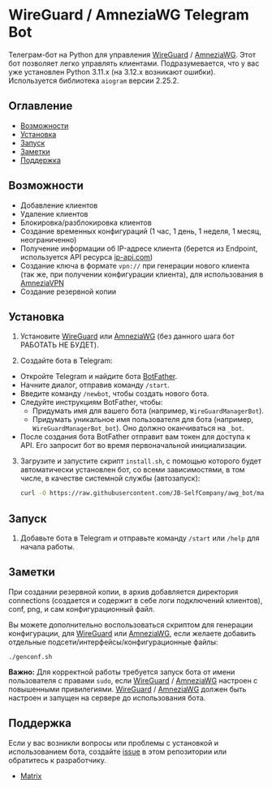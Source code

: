 # WireGuard / AmneziaWG Telegram Bot

Телеграм-бот на Python для управления [WireGuard](https://www.wireguard.com) / [AmneziaWG](https://github.com/amnezia-vpn/amneziawg-linux-kernel-module). Этот бот позволяет легко управлять клиентами. Подразумевается, что у вас уже установлен Python 3.11.x (на 3.12.x возникают ошибки). Используется библиотека `aiogram` версии 2.25.2.

## Оглавление

- [Возможности](#возможности)
- [Установка](#установка)
- [Запуск](#запуск)
- [Заметки](#заметки)
- [Поддержка](#поддержка)

## Возможности

- Добавление клиентов
- Удаление клиентов
- Блокировка/разблокировка клиентов
- Создание временных конфигураций (1 час, 1 день, 1 неделя, 1 месяц, неограниченно)
- Получение информации об IP-адресе клиента (берется из Endpoint, используется API ресурса [ip-api.com](http://ip-api.com))
- Создание ключа в формате `vpn://` при генерации нового клиента (так же, при получении конфигурации клиента), для использования в [AmneziaVPN](https://github.com/amnezia-vpn/amnezia-client)
- Создание резервной копии

## Установка

1. Установите [WireGuard](https://www.wireguard.com) или [AmneziaWG](https://github.com/amnezia-vpn/amneziawg-linux-kernel-module) (без данного шага бот РАБОТАТЬ НЕ БУДЕТ).

2. Создайте бота в Telegram:

- Откройте Telegram и найдите бота [BotFather](https://t.me/BotFather).
- Начните диалог, отправив команду `/start`.
- Введите команду `/newbot`, чтобы создать нового бота.
- Следуйте инструкциям BotFather, чтобы:
    - Придумать имя для вашего бота (например, `WireGuardManagerBot`).
    - Придумать уникальное имя пользователя для бота (например, `WireGuardManagerBot_bot`). Оно должно оканчиваться на `_bot`.
- После создания бота BotFather отправит вам токен для доступа к API. Его запросит бот во время первоначальной инициализации.

3. Загрузите и запустите скрипт `install.sh`, с помощью которого будет автоматически установлен бот, со всеми зависимостями, в том числе, в качестве системной службы (автозапуск):

    ```bash
    curl -O https://raw.githubusercontent.com/JB-SelfCompany/awg_bot/main/install.sh && chmod +x install.sh && ./install.sh
    ```

## Запуск
    
1. Добавьте бота в Telegram и отправьте команду `/start` или `/help` для начала работы.

## Заметки

При создании резервной копии, в архив добавляется директория connections (создается и содержит в себе логи подключений клиентов), conf, png, и сам конфигурационный файл. 

Вы можете дополнительно воспользоваться скриптом для генерации конфигурации, для [WireGuard](https://www.wireguard.com) или [AmneziaWG](https://github.com/amnezia-vpn/amneziawg-linux-kernel-module), если желаете добавить отдельные подсети/интерфейсы/конфигурационные файлы:

    ./genconf.sh
    
**Важно:** Для корректной работы требуется запуск бота от имени пользователя с правами `sudo`, если [WireGuard](https://www.wireguard.com) / [AmneziaWG](https://github.com/amnezia-vpn/amneziawg-linux-kernel-module) настроен с повышенными привилегиями. [WireGuard](https://www.wireguard.com) / [AmneziaWG](https://github.com/amnezia-vpn/amneziawg-linux-kernel-module) должен быть настроен и запущен на сервере до использования бота.

## Поддержка

Если у вас возникли вопросы или проблемы с установкой и использованием бота, создайте [issue](https://github.com/JB-SelfCompany/awg_bot/issues) в этом репозитории или обратитесь к разработчику.

- [Matrix](https://matrix.to/#/@jack_benq:shd.company)
